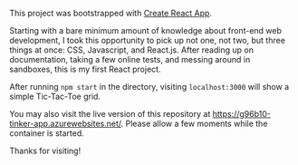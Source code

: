 This project was bootstrapped with [Create React App](https://github.com/facebook/create-react-app).

Starting with a bare minimum amount of knowledge about front-end web development, I took this opportunity to pick up not one, not two, but three things at once: CSS, Javascript, and React.js. After reading up on documentation, taking a few online tests, and messing around in sandboxes, this is my first React project. 

After running <code>npm start</code> in the directory, visiting <code>localhost:3000</code> will show a simple Tic-Tac-Toe grid. 

You may also visit the live version of this repository at https://g96b10-tinker-app.azurewebsites.net/. Please allow a few moments while the container is started.

Thanks for visiting!
